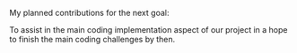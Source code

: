 My planned contributions for the next goal:


To assist in the main coding implementation aspect of our project in a hope to finish the main coding challenges by then.
